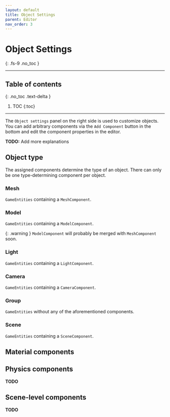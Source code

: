 ```yaml
---
layout: default
title: Object Settings
parent: Editor
nav_order: 3
---
```


# Object Settings
{: .fs-9 .no_toc }

---

## Table of contents
{: .no_toc .text-delta }

1. TOC
{:toc}

---

The `Object settings` panel on the right side is used to customize objects. You can add arbitrary components
via the `Add Component` button in the bottom and edit the component properties in the editor.

**TODO:** Add more explanations

## Object type
The assigned components determine the type of an object. There can only be one type-determining component per
object.

### Mesh
`GameEntities` containing a `MeshComponent`.

### Model
`GameEntities` containing a `ModelComponent`.

{: .warning }
`ModelComponent` will probably be merged with `MeshComponent` soon.

### Light
`GameEntities` containing a `LightComponent`.

### Camera
`GameEntities` containing a `CameraComponent`.

### Group
`GameEntities` without any of the aforementioned components.

### Scene
`GameEntities` containing a `SceneComponent`.

## Material components

## Physics components
**TODO**

## Scene-level components
**TODO**